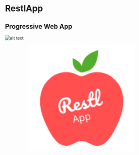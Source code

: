 # RestlApp
## Progressive Web App
![alt text](https://github.com/[Baumi1992]/[RestlApp]/blob/[master]/restlApp.jpg?raw=true)

<p align="center">
  <img src="assets/IMAGES/restlApp.jpg" width="350" title="hover text">
  
</p>
